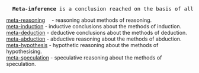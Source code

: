 <pre>
  <b>Meta-inference</b> is a conclusion reached on the basis of all possible methods of inference.
</pre>

[meta-reasoning](https://github.com/meta-reasoning)&emsp;&nbsp;- reasoning about methods of reasoning.<br>
[meta-induction](https://github.com/meta-induction)     - inductive conclusions about the methods of induction.<br>
[meta-deduction](https://github.com/meta-deduction)     - deductive conclusions about the methods of deduction.<br>
[meta-abduction](https://github.com/meta-abduction)     - abductive reasoning about the methods of abduction.<br>
[meta-hypothesis](https://github.com/meta-hypothesis)   - hypothetic reasoning about the methods of hypothesising.<br>
[meta-speculation](https://github.com/meta-speculation) - speculative reasoning about the methods of speculation.
